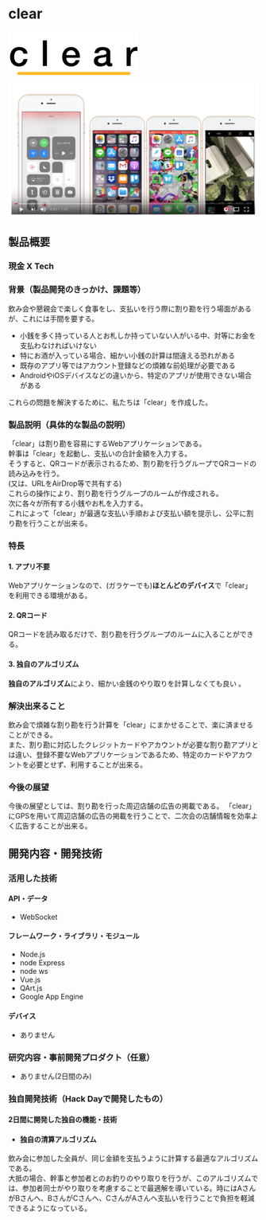 # clear
![clear](spa/static/logo.png)


[![clear](youtube.png)](https://youtu.be/jDGTKR4FGpU)

## 製品概要
### 現金 X Tech

### 背景（製品開発のきっかけ、課題等）
飲み会や懇親会で楽しく食事をし、支払いを行う際に割り勘を行う場面があるが、これには手間を要する。
- 小銭を多く持っている人とお札しか持っていない人がいる中、対等にお金を支払わなければいけない
- 特にお酒が入っている場合、細かい小銭の計算は間違える恐れがある
- 既存のアプリ等ではアカウント登録などの煩雑な前処理が必要である
- AndroidやiOSデバイスなどの違いから、特定のアプリが使用できない場合がある  

これらの問題を解決するために、私たちは「clear」を作成した。

### 製品説明（具体的な製品の説明）
「clear」は割り勘を容易にするWebアプリケーションである。  
幹事は「clear」を起動し、支払いの合計金額を入力する。  
そうすると、QRコードが表示されるため、割り勘を行うグループでQRコードの読み込みを行う。  
(又は、URLをAirDrop等で共有する)  
これらの操作により、割り勘を行うグループのルームが作成される。  
次に各々が所有する小銭やお札を入力する。  
これによって「clear」が最適な支払い手順および支払い額を提示し、公平に割り勘を行うことが出来る。

### 特長

#### 1. アプリ不要
Webアプリケーションなので、(ガラケーでも)**ほとんどのデバイス**で「clear」を利用できる環境がある。
#### 2. QRコード
QRコードを読み取るだけで、割り勘を行うグループのルームに入ることができる。
#### 3. 独自のアルゴリズム
**独自のアルゴリズム**により、細かい金銭のやり取りを計算しなくても良い
。
### 解決出来ること
飲み会で煩雑な割り勘を行う計算を「clear」にまかせることで、楽に済ませることができる。  
また、割り勘に対応したクレジットカードやアカウントが必要な割り勘アプリとは違い、登録不要なWebアプリケーションであるため、特定のカードやアカウントを必要とせず、利用することが出来る。

### 今後の展望
今後の展望としては、割り勘を行った周辺店舗の広告の掲載である。
「clear」にGPSを用いて周辺店舗の広告の掲載を行うことで、二次会の店舗情報を効率よく広告することが出来る。


## 開発内容・開発技術
### 活用した技術
#### API・データ
* WebSocket

#### フレームワーク・ライブラリ・モジュール
* Node.js
* node Express
* node ws
* Vue.js
* QArt.js
* Google App Engine


#### デバイス
* ありません

### 研究内容・事前開発プロダクト（任意）
* ありません(2日間のみ)

### 独自開発技術（Hack Dayで開発したもの）
#### 2日間に開発した独自の機能・技術

* #### 独自の清算アルゴリズム  
飲み会に参加した全員が、同じ金額を支払うように計算する最適なアルゴリズムである。  
大抵の場合、幹事と参加者とのお釣りのやり取りを行うが、このアルゴリズムでは、参加者同士がやり取りを考慮することで最適解を導いている。時にはAさんがBさんへ、BさんがCさんへ、CさんがAさんへ支払いを行うことで負担を軽減できるようになっている。
